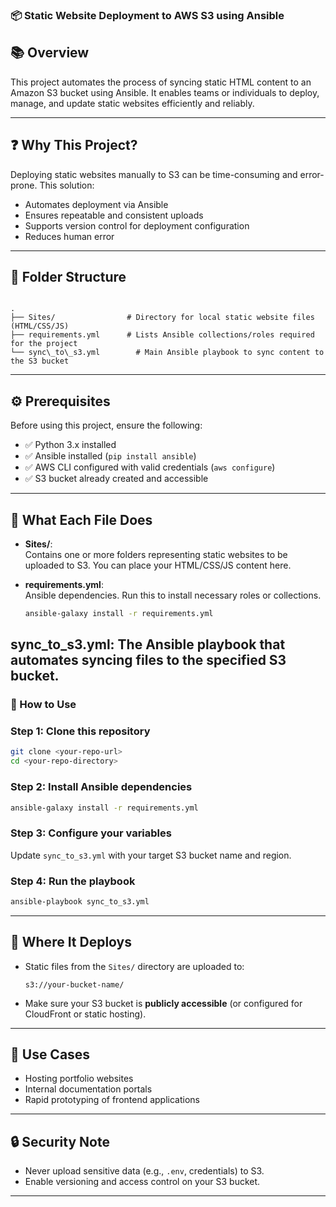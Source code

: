 ### 📦 Static Website Deployment to AWS S3 using Ansible

## 📚 Overview

This project automates the process of syncing static HTML content to an Amazon S3 bucket using Ansible. It enables teams or individuals to deploy, manage, and update static websites efficiently and reliably.

---

## ❓ Why This Project?

Deploying static websites manually to S3 can be time-consuming and error-prone. This solution:

- Automates deployment via Ansible
- Ensures repeatable and consistent uploads
- Supports version control for deployment configuration
- Reduces human error

---

## 📁 Folder Structure

```

.
├── Sites/                # Directory for local static website files (HTML/CSS/JS)
├── requirements.yml      # Lists Ansible collections/roles required for the project
└── sync\_to\_s3.yml        # Main Ansible playbook to sync content to the S3 bucket

````

---

## ⚙️ Prerequisites

Before using this project, ensure the following:

- ✅ Python 3.x installed
- ✅ Ansible installed (`pip install ansible`)
- ✅ AWS CLI configured with valid credentials (`aws configure`)
- ✅ S3 bucket already created and accessible

---

## 🧩 What Each File Does

- **Sites/**:  
  Contains one or more folders representing static websites to be uploaded to S3. You can place your HTML/CSS/JS content here.

- **requirements.yml**:  
  Ansible dependencies. Run this to install necessary roles or collections.
  ```bash
  ansible-galaxy install -r requirements.yml
  ````
**sync\_to\_s3.yml**:
  The Ansible playbook that automates syncing files to the specified S3 bucket.
---

### 🚀 How to Use

### Step 1: Clone this repository

```bash
git clone <your-repo-url>
cd <your-repo-directory>
```

### Step 2: Install Ansible dependencies

```bash
ansible-galaxy install -r requirements.yml
```

### Step 3: Configure your variables

Update `sync_to_s3.yml` with your target S3 bucket name and region.

### Step 4: Run the playbook

```bash
ansible-playbook sync_to_s3.yml
```

---

## 🧠 Where It Deploys

* Static files from the `Sites/` directory are uploaded to:

  ```
  s3://your-bucket-name/
  ```

* Make sure your S3 bucket is **publicly accessible** (or configured for CloudFront or static hosting).

---

## 📌 Use Cases

* Hosting portfolio websites
* Internal documentation portals
* Rapid prototyping of frontend applications

---

## 🔒 Security Note

* Never upload sensitive data (e.g., `.env`, credentials) to S3.
* Enable versioning and access control on your S3 bucket.

---

